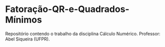 # Fatoração-QR-e-Quadrados-Mínimos
Repositório contendo o trabalho da disciplina Cálculo Numérico. Professor: Abel Siqueira (UFPR).
